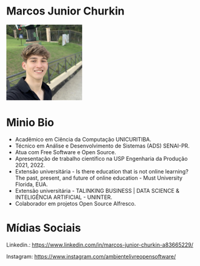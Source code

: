 # Marcos Junior Churkin
<img src="/speakers/img/marcosjuniorchurkin.jpg" alt="Marcos Junior Churkin" style="height: 200px; width:200px;"/>

# Minio Bio
* Acadêmico em Ciência da Computação UNICURITIBA.
* Técnico em Análise e Desenvolvimento de Sistemas (ADS) SENAI-PR.
* Atua com Free Software e Open Source.
* Apresentação de trabalho científico na USP Engenharia da Produção 2021, 2022.
* Extensão universitária - Is there education that is not online learning? The past, present, and future of online education - Must University Florida, EUA.
* Extensão universitária - TALINKING BUSINESS | DATA SCIENCE & INTELIGÊNCIA ARTIFICIAL - UNINTER.
* Colaborador em projetos Open Source Alfresco.

# Mídias Sociais
Linkedin.: https://www.linkedin.com/in/marcos-junior-churkin-a83665229/

Instagram: https://www.instagram.com/ambientelivreopensoftware/
